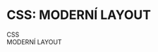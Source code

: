 <div class="patitul patitul-pred" markdown="1">

# CSS: MODERNÍ LAYOUT

<div class="patitul-title">
  <div class="patitul-title-1">CSS</div>
  <div class="patitul-title-2">MODERNÍ LAYOUT</div>
</div>

</div>
<!-- .imprint -->
